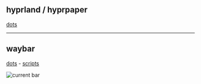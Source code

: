 ## hyprland / hyprpaper
[dots](dotfiles/hypr)

-----------------


## waybar
[dots](dotfiles/waybar) - [scripts](scripts/waybar)

![current bar](https://github.com/MajorMuff/arch-hypr/assets/28758783/f1b8e462-013a-47b9-8f54-58279c45b242)
